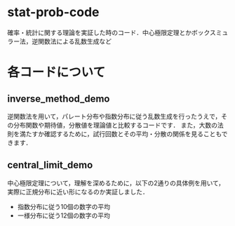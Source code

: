 # stat-prob-code
確率・統計に関する理論を実証した時のコード．中心極限定理とかボックスミュラー法，逆関数法による乱数生成など

# 各コードについて
## inverse_method_demo
逆関数法を用いて，パレート分布や指数分布に従う乱数生成を行ったうえで，その分布関数や期待値，分散値を理論値と比較するコードです．
また，大数の法則を満たすか確認するために，試行回数とその平均・分散の関係を見ることもできます．

## central_limit_demo

中心極限定理について，理解を深めるために，以下の2通りの具体例を用いて，実際に正規分布に近い形になるのか実証しました．

- 指数分布に従う10個の数字の平均
- 一様分布に従う12個の数字の平均

